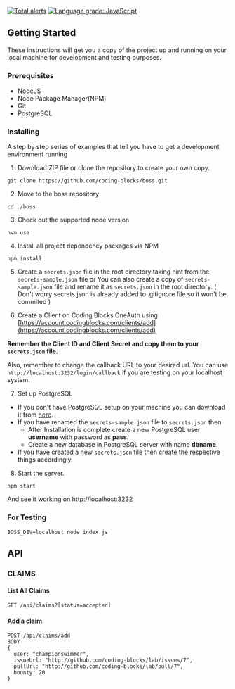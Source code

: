 [![Total alerts](https://img.shields.io/lgtm/alerts/g/coding-blocks/boss.svg?logo=lgtm&logoWidth=18)](https://lgtm.com/projects/g/coding-blocks/boss/alerts/)
[![Language grade: JavaScript](https://img.shields.io/lgtm/grade/javascript/g/coding-blocks/boss.svg?logo=lgtm&logoWidth=18)](https://lgtm.com/projects/g/coding-blocks/boss/context:javascript)


## Getting Started

These instructions will get you a copy of the project up and running on your local machine for development and testing purposes.

### Prerequisites

* NodeJS
* Node Package Manager(NPM)
* Git
* PostgreSQL

### Installing

A step by step series of examples that tell you have to get a development environment running

1. Download ZIP file or clone the repository to create your own copy.

```
git clone https://github.com/coding-blocks/boss.git

```

2. Move to the boss repository  

```
cd ./boss

```

3. Check out the supported node version  

```
nvm use

```

4. Install all project dependency packages via NPM

```
npm install

```

5. Create a `secrets.json` file in the root directory taking hint from the `secrets-sample.json` file or You can also create a copy of `secrets-sample.json` file and rename it as `secrets.json` in the root directory. ( Don't worry secrets.json is already added to .gitignore file so it won't be commited )

  

6. Create a Client on Coding Blocks OneAuth using [https://account.codingblocks.com/clients/add](https://account.codingblocks.com/clients/add)

**Remember the Client ID and Client Secret and copy them to your `secrets.json` file.**

  
Also, remember to change the callback URL to your desired url. You can use `http://localhost:3232/login/callback` if you are testing on your localhost system.

  

7. Set up PostgreSQL

- If you don't have PostgreSQL setup on your machine you can download it from [here](https://www.postgresql.org/download/).
- If you have renamed the `secrets-sample.json` file to `secrets.json` then
  - After Installation is complete create a new PostgreSQL user **username** with password as **pass**.
  - Create a new database in PostgreSQL server with name **dbname**.
- If you have created a new `secrets.json` file then create the respective things accordingly.

8. Start the server.

```
npm start
```

And see it working on http://localhost:3232


### For Testing

```
BOSS_DEV=localhost node index.js
```

## API
### CLAIMS
#### List All Claims
```
GET /api/claims?[status=accepted]
```
#### Add a claim
```
POST /api/claims/add
BODY
{
  user: "championswimmer",
  issueUrl: "http://github.com/coding-blocks/lab/issues/7",
  pullUrl: "http://github.com/coding-blocks/lab/pull/7",
  bounty: 20
}

```
